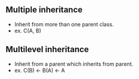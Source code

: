 ## Multiple inheritance  
- Inherit from more than one parent class.  
- ex. C(A, B) 

## Multilevel inheritance  
- Inherit from a parent which inherits from parent.  
- ex. C(B) <- B(A) <- A
